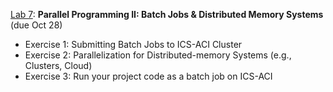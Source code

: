 [Lab 7](https://github.com/PsuAstro528/lab7-start):  **Parallel Programming II: Batch Jobs & Distributed Memory Systems**  (due Oct 28)
- Exercise 1: Submitting Batch Jobs to ICS-ACI Cluster
- Exercise 2: Parallelization for Distributed-memory Systems (e.g., Clusters, Cloud)
- Exercise 3: Run your project code as a batch job on ICS-ACI
